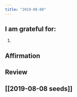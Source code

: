 ```yaml
---
title: "2019-08-08"
---
```

## I am grateful for:
1. 

## Affirmation

## Review



## [[2019-08-08 seeds]]
